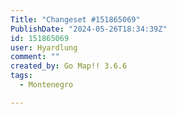 ```yaml
---
Title: "Changeset #151865069"
PublishDate: "2024-05-26T18:34:39Z"
id: 151865069
user: Hyardlung
comment: ""
created_by: Go Map!! 3.6.6
tags:
  - Montenegro

---
```


